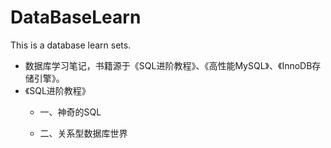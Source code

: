 # DataBaseLearn
This is a database learn sets.
* 数据库学习笔记，书籍源于《SQL进阶教程》、《高性能MySQL》、《InnoDB存储引擎》。
* 《SQL进阶教程》
    - 一、神奇的SQL
    
    - 二、关系型数据库世界






